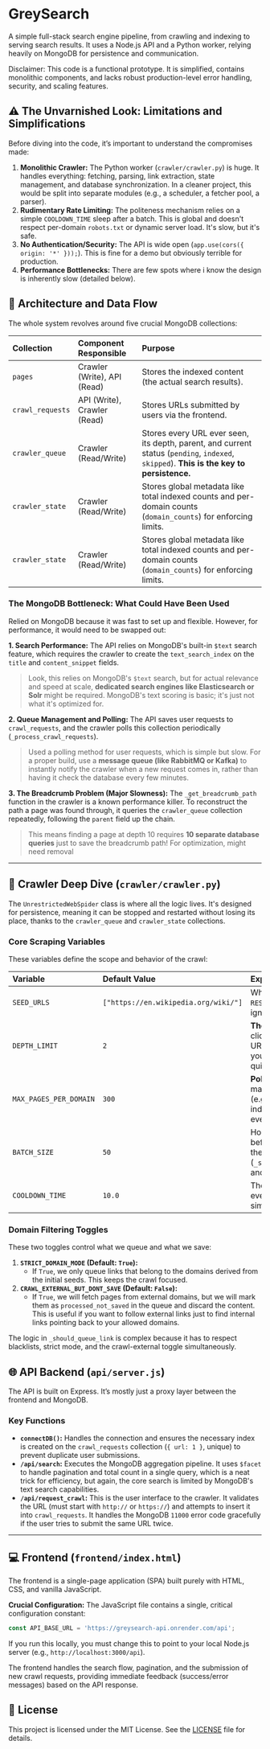 # GreySearch

A simple full-stack search engine pipeline, from crawling and indexing to serving search results. It uses a Node.js API and a Python worker, relying heavily on MongoDB for persistence and communication.

Disclaimer: This code is a functional prototype. It is simplified, contains monolithic components, and lacks robust production-level error handling, security, and scaling features.

## ⚠️ The Unvarnished Look: Limitations and Simplifications

Before diving into the code, it’s important to understand the compromises made:

1.  **Monolithic Crawler:** The Python worker (`crawler/crawler.py`) is huge. It handles everything: fetching, parsing, link extraction, state management, and database synchronization. In a cleaner project, this would be split into separate modules (e.g., a scheduler, a fetcher pool, a parser).
2.  **Rudimentary Rate Limiting:** The politeness mechanism relies on a simple `COOLDOWN_TIME` sleep after a batch. This is global and doesn't respect per-domain `robots.txt` or dynamic server load. It's slow, but it's safe.
3.  **No Authentication/Security:** The API is wide open (`app.use(cors({ origin: '*' }));`). This is fine for a demo but obviously terrible for production.
4.  **Performance Bottlenecks:** There are few spots where i know the design is inherently slow (detailed below).

## 🧱 Architecture and Data Flow

The whole system revolves around five crucial MongoDB collections:

| Collection | Component Responsible | Purpose |
| :--- | :--- | :--- |
| `pages` | Crawler (Write), API (Read) | Stores the indexed content (the actual search results). |
| `crawl_requests` | API (Write), Crawler (Read) | Stores URLs submitted by users via the frontend. |
| `crawler_queue` | Crawler (Read/Write) | Stores every URL ever seen, its depth, parent, and current status (`pending`, `indexed`, `skipped`). **This is the key to persistence.** |
| `crawler_state` | Crawler (Read/Write) | Stores global metadata like total indexed counts and per-domain counts (`domain_counts`) for enforcing limits. |
| `crawler_state` | Crawler (Read/Write) | Stores global metadata like total indexed counts and per-domain counts (`domain_counts`) for enforcing limits. |

### The MongoDB Bottleneck: What Could Have Been Used

Relied on MongoDB because it was fast to set up and flexible. However, for performance, it would need to be swapped out:

**1. Search Performance:**
The API relies on MongoDB's built-in `$text` search feature, which requires the crawler to create the `text_search_index` on the `title` and `content_snippet` fields.

> Look, this relies on MongoDB's `$text` search, but for actual relevance and speed at scale, **dedicated search engines like Elasticsearch or Solr** might be required. MongoDB's text scoring is basic; it's just not what it's optimized for.

**2. Queue Management and Polling:**
The API saves user requests to `crawl_requests`, and the crawler polls this collection periodically (`_process_crawl_requests`).

> Used a polling method for user requests, which is simple but slow. For a proper build, use a **message queue (like RabbitMQ or Kafka)** to instantly notify the crawler when a new request comes in, rather than having it check the database every few minutes.

**3. The Breadcrumb Problem (Major Slowness):**
The `_get_breadcrumb_path` function in the crawler is a known performance killer. To reconstruct the path a page was found through, it queries the `crawler_queue` collection repeatedly, following the `parent` field up the chain.

> This means finding a page at depth 10 requires **10 separate database queries** just to save the breadcrumb path! For optimization, might need removal

---

## 🐍 Crawler Deep Dive (`crawler/crawler.py`)

The `UnrestrictedWebSpider` class is where all the logic lives. It's designed for persistence, meaning it can be stopped and restarted without losing its place, thanks to the `crawler_queue` and `crawler_state` collections.

### Core Scraping Variables

These variables define the scope and behavior of the crawl:

| Variable | Default Value | Explanation |
| :--- | :--- | :--- |
| `SEED_URLS` | `["https://en.wikipedia.org/wiki/"]` | Where the crawl starts. If `RESUME_CRAWL` is true, these are ignored if a state exists. |
| `DEPTH_LIMIT` | `2` | **The Big Limiter.** How many clicks deep we go from a seed URL. Keep this low (2-3) unless you want a massive queue quickly. |
| `MAX_PAGES_PER_DOMAIN` | `300` | **Politeness.** Once we index this many pages from a domain (e.g., `wikipedia.org`), we stop indexing more from that domain, even if we find them. |
| `BATCH_SIZE` | `50` | How many pages we crawl before we pause, synchronize the data with MongoDB (`_save_incremental_results_db`), and save the state. |
| `COOLDOWN_TIME` | `10.0` | The mandatory sleep time after every batch sync. This is our simple throttle. |

### Domain Filtering Toggles

These two toggles control what we queue and what we save:

1.  **`STRICT_DOMAIN_MODE` (Default: `True`):**
    *   If `True`, we only queue links that belong to the domains derived from the initial seeds. This keeps the crawl focused.
2.  **`CRAWL_EXTERNAL_BUT_DONT_SAVE` (Default: `False`):**
    *   If `True`, we will fetch pages from external domains, but we will mark them as `processed_not_saved` in the queue and discard the content. This is useful if you want to follow external links just to find internal links pointing back to your allowed domains.

The logic in `_should_queue_link` is complex because it has to respect blacklists, strict mode, and the crawl-external toggle simultaneously.

## 🌐 API Backend (`api/server.js`)

The API is built on Express. It’s mostly just a proxy layer between the frontend and MongoDB.

### Key Functions

*   **`connectDB()`:** Handles the connection and ensures the necessary index is created on the `crawl_requests` collection (`{ url: 1 }`, unique) to prevent duplicate user submissions.
*   **`/api/search`:** Executes the MongoDB aggregation pipeline. It uses `$facet` to handle pagination and total count in a single query, which is a neat trick for efficiency, but again, the core search is limited by MongoDB's text search capabilities.
*   **`/api/request_crawl`:** This is the user interface to the crawler. It validates the URL (must start with `http://` or `https://`) and attempts to insert it into `crawl_requests`. It handles the MongoDB `11000` error code gracefully if the user tries to submit the same URL twice.

---

## 💻 Frontend (`frontend/index.html`)

The frontend is a single-page application (SPA) built purely with HTML, CSS, and vanilla JavaScript.

**Crucial Configuration:**
The JavaScript file contains a single, critical configuration constant:

```javascript
const API_BASE_URL = 'https://greysearch-api.onrender.com/api';
```

If you run this locally, you must change this to point to your local Node.js server (e.g., `http://localhost:3000/api`).

The frontend handles the search flow, pagination, and the submission of new crawl requests, providing immediate feedback (success/error messages) based on the API response.

## 📄 License

This project is licensed under the MIT License. See the [LICENSE](LICENSE) file for details.
